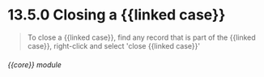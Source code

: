 # 13.5.0    Closing a {{linked case}}

> To close a {{linked case}}, find any record that is part of the {{linked case}}, right-click and select 'close {{linked case}}' 

 

###### {{core}} module

